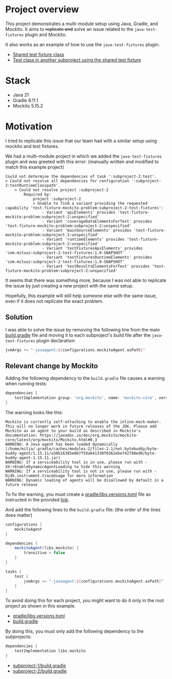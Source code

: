 # Project overview
This project demonstrates a multi-module setup using Java, Gradle, and Mockito. 
It aims to ~~replicate and~~ solve an issue related to the `java-test-fixtures` plugin and Mockito.

It also works as an example of how to use the `java-test-fixtures` plugin.
- [Shared test fixture class](subproject-2/src/testFixtures/java/com/mituuz/testfixture/SharedTestClass.java)
- [Test class in another subproject using the shared test fixture](subproject-1/src/test/java/com/mituuz/package1/ExampleClass1Test.java)

# Stack
- Java 21
- Gradle 8.11.1
- Mockito 5.15.2

# Motivation
I tried to replicate this issue that our team had with a similar setup using mockito and test fixtures.

We had a multi-module project in which we added the `java-test-fixtures` plugin and was greeted with this error: 
(manually written and modified to match this example project)
```
Could not determine the dependencies of task ':subproject-2:test'.
> Could not resolve all dependencies for configuration ':subproject-2:testRuntimeClasspath'.
    > Could not resolve project :subproject-2
        Required by:
            project :subproject-2
            > Unable to find a variant providing the requested capability 'test-fixture-mockito-problem:subproject-2-test-fixtures':
                - Variant 'apiElements' provides 'test-fixture-mockito-problem:subproject-2:unspecified'
                - Variant 'coverageDataElementsForTest' provides 'test-fixture-mockito-problem:subproject-2:unspecified'
                - Variant 'mainSourceElements' provides 'test-fixture-mockito-problem:subproject-2:unspecified'
                - Variant 'runtimeElements' provides 'test-fixture-mockito-problem:subproject-2:unspecified'
                - Variant 'testFixturesApiElements' provides 'com.mituuz:subproject-2-test-fixtures:1.0-SNAPSHOT'
                - Variant 'testFixturesRuntimeElements' provides 'com.mituuz:subproject-2-test-fixtures:1.0-SNAPSHOT'
                - Variant 'testResultsElementsForTest' provides 'test-fixture-mockito-problem:subproject-2:unspecified'
```

It seems that there was something more, 
because I was not able to replicate the issue by just creating a new project with the same setup.

Hopefully, this example will still help someone else with the same issue, even if it does not replicate the exact problem.

## Solution
I was able to solve the issue by removing the following line from the main [build.gradle](build.gradle) file 
and moving it to each subproject's build file after the `java-test-fixtures` plugin declaration:
```groovy
jvmArgs += "-javaagent:${configurations.mockitoAgent.asPath}"
```

## Relevant change by Mockito
Adding the following dependency to the `build.gradle` file causes a warning when running tests:
```groovy
dependencies {
    testImplementation group: 'org.mockito', name: 'mockito-core', version: '5.15.2'
}
```

The warning looks like this:
```
Mockito is currently self-attaching to enable the inline-mock-maker. This will no longer work in future releases of the JDK. Please add Mockito as an agent to your build as described in Mockito's documentation: https://javadoc.io/doc/org.mockito/mockito-core/latest/org/mockito/Mockito.html#0.3
WARNING: A Java agent has been loaded dynamically (/home/mitja/.gradle/caches/modules-2/files-2.1/net.bytebuddy/byte-buddy-agent/1.15.11/a38b16385e867f59a641330f0362ebe742788ed8/byte-buddy-agent-1.15.11.jar)
WARNING: If a serviceability tool is in use, please run with -XX:+EnableDynamicAgentLoading to hide this warning
WARNING: If a serviceability tool is not in use, please run with -Djdk.instrument.traceUsage for more information
WARNING: Dynamic loading of agents will be disallowed by default in a future release
```

To fix the warning, you must create a [gradle/libs.versions.toml](gradle/libs.versions.toml) file as instructed in the 
provided [link](https://javadoc.io/doc/org.mockito/mockito-core/latest/org/mockito/Mockito.html#0.3).

And add the following lines to the `build.gradle` file: (the order of the lines does matter)
```groovy
configurations {
    mockitoAgent
}

dependencies {
    mockitoAgent(libs.mockito) {
        transitive = false
    }
}

tasks {
    test {
        jvmArgs += "-javaagent:${configurations.mockitoAgent.asPath}"
    }
}
```

To avoid doing this for each project, you might want to do it only in the root project as shown in this example.

- [gradle/libs.versions.toml](gradle/libs.versions.toml)
- [build.gradle](build.gradle)

By doing this, you must only add the following dependency to the subprojects:
```groovy
dependencies {
    testImplementation libs.mockito
}
```

- [subproject-1/build.gradle](subproject-1/build.gradle)
- [subproject-2/build.gradle](subproject-2/build.gradle)
